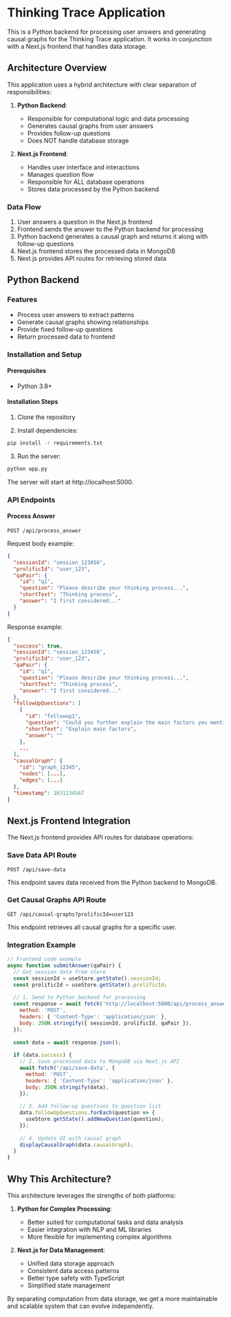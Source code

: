 # Thinking Trace Application

This is a Python backend for processing user answers and generating causal graphs for the Thinking Trace application. It works in conjunction with a Next.js frontend that handles data storage.

## Architecture Overview

This application uses a hybrid architecture with clear separation of responsibilities:

1. **Python Backend**: 
   - Responsible for computational logic and data processing
   - Generates causal graphs from user answers
   - Provides follow-up questions
   - Does NOT handle database storage

2. **Next.js Frontend**:
   - Handles user interface and interactions
   - Manages question flow
   - Responsible for ALL database operations
   - Stores data processed by the Python backend

### Data Flow

1. User answers a question in the Next.js frontend
2. Frontend sends the answer to the Python backend for processing
3. Python backend generates a causal graph and returns it along with follow-up questions
4. Next.js frontend stores the processed data in MongoDB
5. Next.js provides API routes for retrieving stored data

## Python Backend

### Features

- Process user answers to extract patterns
- Generate causal graphs showing relationships
- Provide fixed follow-up questions
- Return processed data to frontend

### Installation and Setup

#### Prerequisites

- Python 3.8+

#### Installation Steps

1. Clone the repository

2. Install dependencies:
```bash
pip install -r requirements.txt
```

3. Run the server:
```bash
python app.py
```

The server will start at http://localhost:5000.

### API Endpoints

#### Process Answer

```
POST /api/process_answer
```

Request body example:
```json
{
  "sessionId": "session_123456",
  "prolificId": "user_123",
  "qaPair": {
    "id": "q1",
    "question": "Please describe your thinking process...",
    "shortText": "Thinking process",
    "answer": "I first considered..."
  }
}
```

Response example:
```json
{
  "success": true,
  "sessionId": "session_123456",
  "prolificId": "user_123",
  "qaPair": {
    "id": "q1",
    "question": "Please describe your thinking process...",
    "shortText": "Thinking process",
    "answer": "I first considered..."
  },
  "followUpQuestions": [
    {
      "id": "followup1",
      "question": "Could you further explain the main factors you mentioned in your previous answer?",
      "shortText": "Explain main factors",
      "answer": ""
    },
    ...
  ],
  "causalGraph": {
    "id": "graph_12345",
    "nodes": [...],
    "edges": [...]
  },
  "timestamp": 1631234567
}
```

## Next.js Frontend Integration

The Next.js frontend provides API routes for database operations:

### Save Data API Route

```
POST /api/save-data
```
This endpoint saves data received from the Python backend to MongoDB.

### Get Causal Graphs API Route

```
GET /api/causal-graphs?prolificId=user123
```
This endpoint retrieves all causal graphs for a specific user.

### Integration Example

```javascript
// Frontend code example
async function submitAnswer(qaPair) {
  // Get session data from store
  const sessionId = useStore.getState().sessionId;
  const prolificId = useStore.getState().prolificId;
  
  // 1. Send to Python backend for processing
  const response = await fetch('http://localhost:5000/api/process_answer', {
    method: 'POST',
    headers: { 'Content-Type': 'application/json' },
    body: JSON.stringify({ sessionId, prolificId, qaPair }),
  });
  
  const data = await response.json();
  
  if (data.success) {
    // 2. Save processed data to MongoDB via Next.js API
    await fetch('/api/save-data', {
      method: 'POST',
      headers: { 'Content-Type': 'application/json' },
      body: JSON.stringify(data),
    });
    
    // 3. Add follow-up questions to question list
    data.followUpQuestions.forEach(question => {
      useStore.getState().addNewQuestion(question);
    });
    
    // 4. Update UI with causal graph
    displayCausalGraph(data.causalGraph);
  }
}
```

## Why This Architecture?

This architecture leverages the strengths of both platforms:

1. **Python for Complex Processing**: 
   - Better suited for computational tasks and data analysis
   - Easier integration with NLP and ML libraries
   - More flexible for implementing complex algorithms

2. **Next.js for Data Management**:
   - Unified data storage approach
   - Consistent data access patterns
   - Better type safety with TypeScript
   - Simplified state management

By separating computation from data storage, we get a more maintainable and scalable system that can evolve independently. 